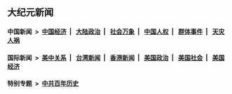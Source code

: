 ## 大纪元新闻

#### 中国新闻 &nbsp;>&nbsp; [中国经济](indexes/ncid283/README.md?08240445) &nbsp;| &nbsp; [大陆政治](indexes/ncid277/README.md?08240445) &nbsp;| &nbsp; [社会万象](indexes/ncid282/README.md?08240445) &nbsp;| &nbsp; [中国人权](indexes/ncid278/README.md?08240445) &nbsp;| &nbsp; [群体事件](indexes/ncid279/README.md?08240445) &nbsp;| &nbsp; [天灾人祸](indexes/ncid280/README.md?08240445)

#### 国际新闻 &nbsp;>&nbsp; [美中关系](indexes/nf1412576/README.md?08240445) &nbsp;| &nbsp; [台湾新闻](indexes/ncid1349361/README.md?08240445) &nbsp;| &nbsp; [香港新闻](indexes/ncid1349362/README.md?08240445) &nbsp;| &nbsp; [美国政治](indexes/ncid1078159/README.md?08240445) &nbsp;| &nbsp; [美国社会](indexes/ncid1078160/README.md?08240445) &nbsp;| &nbsp; [美国经济](indexes/ncid1078158/README.md?08240445)

#### 特别专题 &nbsp;>&nbsp; [中共百年历史](https://github.com/easy2view/epoch-special/blob/master/README.md?08240445)  
